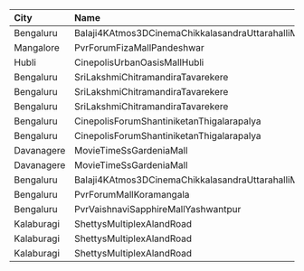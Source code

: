 | City       | Name                                                 |  Time | Type      | Price | Capacity | Booked |
| :--------- | :--------------------------------------------------- | ----: | :-------- | ----: | -------: | -----: |
| Bengaluru  | Balaji4KAtmos3DCinemaChikkalasandraUttarahalliMainRd | 10:45 | Gold      |  150₹ |      309 |     28 |
| Mangalore  | PvrForumFizaMallPandeshwar                           | 12:35 | Classic   |  150₹ |       79 |      8 |
| Hubli      | CinepolisUrbanOasisMallHubli                         | 12:45 | Premium   |  180₹ |       70 |     10 |
| Bengaluru  | SriLakshmiChitramandiraTavarekere                    | 13:00 | Diamond   |  150₹ |      142 |     71 |
| Bengaluru  | SriLakshmiChitramandiraTavarekere                    | 13:00 | Gold      |  120₹ |      695 |    456 |
| Bengaluru  | SriLakshmiChitramandiraTavarekere                    | 13:00 | Silver    |  120₹ |      216 |    216 |
| Bengaluru  | CinepolisForumShantiniketanThigalarapalya            | 13:25 | Premium   |  150₹ |       47 |      2 |
| Bengaluru  | CinepolisForumShantiniketanThigalarapalya            | 13:25 | Executive |  150₹ |       60 |      2 |
| Davanagere | MovieTimeSsGardeniaMall                              | 13:45 | Premier   |  180₹ |      180 |      4 |
| Davanagere | MovieTimeSsGardeniaMall                              | 13:45 | Gold      |  200₹ |       79 |      7 |
| Bengaluru  | Balaji4KAtmos3DCinemaChikkalasandraUttarahalliMainRd | 16:00 | Gold      |  150₹ |      309 |     28 |
| Bengaluru  | PvrForumMallKoramangala                              | 16:10 | Classic   |  210₹ |      172 |      8 |
| Bengaluru  | PvrVaishnaviSapphireMallYashwantpur                  | 19:00 | Prime     |  220₹ |       37 |      1 |
| Kalaburagi | ShettysMultiplexAlandRoad                            | 19:00 | Platinum  |  200₹ |       16 |      8 |
| Kalaburagi | ShettysMultiplexAlandRoad                            | 19:00 | Gold      |  150₹ |      180 |     80 |
| Kalaburagi | ShettysMultiplexAlandRoad                            | 19:00 | Silver    |  130₹ |      135 |     57 |